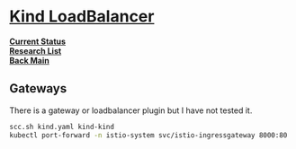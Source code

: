 # **[Kind LoadBalancer](https://kind.sigs.k8s.io/docs/user/loadbalancer/)**

**[Current Status](../../development/status/weekly/current_status.md)**\
**[Research List](../../research/research_list.md)**\
**[Back Main](../../README.md)**

## Gateways

There is a gateway or loadbalancer plugin but I have not tested it.

```bash
scc.sh kind.yaml kind-kind
kubectl port-forward -n istio-system svc/istio-ingressgateway 8000:80 
```
